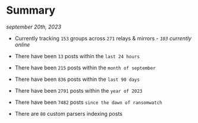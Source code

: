 
# Summary
_september 20th, 2023_

- Currently tracking `153` groups across `271` relays & mirrors - _`103` currently online_

- There have been `13` posts within the `last 24 hours`

- There have been `215` posts within the `month of september`

- There have been `836` posts within the `last 90 days`

- There have been `2791` posts within the `year of 2023`

- There have been `7482` posts `since the dawn of ransomwatch`

- There are `80` custom parsers indexing posts
